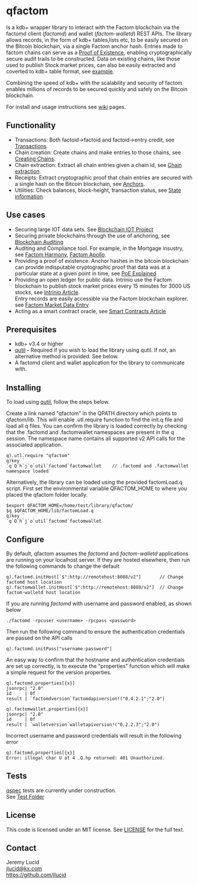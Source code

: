 # qfactom
Is a kdb+ wrapper library to interact with the Factom blockchain via the factomd client (*factomd*) and wallet (*factom-walletd*) REST APIs. 
The library allows records, in the form of kdb+ tables,lists etc, to be easily secured on the Bitcoin blockchain, via a single Factom anchor hash. Entries made to factom chains can serve as a [Proof of Existence](http://www.newsbtc.com/proof-of-existence/), enabling cryptographically secure audit trails to be constructed. Data on existing chains, like those used to publish Stock market prices, can also be easily extracted and coverted to kdb+ table format, see [example](https://github.com/jlucid/qfactom/wiki/Extracting-a-Chain).

Combining the speed of kdb+ with the scalability and security of factom enables
millions of records to be secured quickly and safely on the Bitcoin blockchain.

For install and usage instructions see [wiki](https://github.com/jlucid/qfactom/wiki) pages.

## Functionality
* Transactions: Both factoid->factoid and factoid->entry credit, see [Transactions](https://github.com/jlucid/qfactom/wiki/Performing-Transactions).
* Chain creation: Create chains and make entries to those chains, see [Creating Chains](https://github.com/jlucid/qfactom/wiki/Creating-Factom-chains).
* Chain extraction: Extract all chain entries given a chain id, see [Chain extraction](https://github.com/jlucid/qfactom/wiki/Extracting-a-Chain). 
* Receipts: Extract cryptographic proof that chain entries are secured with a single hash on the Bitcoin blockchain, see [Anchors](https://github.com/jlucid/qfactom/wiki/Bitcoin-Anchor-proof).
* Utilities: Check balances, block-height, transaction status, see [State information](https://github.com/jlucid/qfactom/wiki/State-information).

## Use cases

* Securing large IOT data sets. 
See [Blockchain IOT Project](https://www.ethnews.com/factom-receives-second-dhs-grant-for-blockchain-iot-project)
* Securing private blockchains through the use of anchoring, see [Blockchain Auditing](http://bitfury.com/content/5-white-papers-research/bitfury_white_paper_on_blockchain_auditability.pdf)   
* Auditing and Compliance tool.
For example, in the Mortgage insustry, see [Factom Harmony](https://www.factom.com/products/harmony/video), [Factom Apollo](https://vimeo.com/154918515).
* Providing a proof of existence.
Anchor hashes in the bitcoin blockchain can provide indisputable cryptographic proof that data was 
at a particular state at a given point in time, see [PoE Explained](http://www.newsbtc.com/proof-of-existence/)
* Providing an open ledger for public data.
Intrinio use the Factom blockchain to publish stock market prices every 15 minutes for 3000 US stocks, 
see [Intrinio Article](https://www.factom.com/blog/intrinio-factom-announce-collaboration).  
Entry records are easily accessible via the Factom blockchain explorer. see [Factom Market Data Entry](https://explorer.factom.org/entry/bfa8626577553a90906246faf94bf02febad9697339993a942790dd3fb20f9c8)
* Acting as a smart contract oracle, see [Smart Contracts Article](https://www.factom.com/blog/smartcontract-factom-announce-collaboration)


## Prerequisites

* kdb+ v3.4 or higher
* [qutil](https://github.com/nugend/qutil) - Required if you wish to load the library using qutil.
  If not, an alternative method is provided. See below.
* A factomd client and wallet application for the library to communicate with.  

## Installing

To load using [qutil](https://github.com/nugend/qutil), follow the steps below.

Create a link named "qfactom" in the QPATH directory which points to qfactom/lib. This will enable .utl.require function to find the init.q file and load all q files. You can confirm the library is loaded correctly by checking that the .factomd and .factomwallet namespaces are present in the q session. The namespace name contains all supported v2 API calls for the associated application.

    q).utl.require "qfactom"
    q)key `
    `q`Q`h`j`o`util`factomd`factomwallet    // .factomd and .factomwallet namespace loaded
    
Alternatively, the library can be loaded using the provided factomLoad.q script.
First set the environmental variable 
QFACTOM_HOME to where you placed the qfactom folder locally.

    $export QFACTOM_HOME=/home/test/library/qfactom/
    $q $QFACTOM_HOME/lib/factomLoad.q
    q)key `
    `q`Q`h`j`o`util`factomd`factomwallet   


## Configure

By default, qfactom assumes the *factomd* and *factom-walletd* applications are running on your localhost server.
If they are hosted elsewhere, then run the following commands to change the default

    q).factomd.initHost[`$":http://remotehost:8088/v2"]       // Change factomd host location
    q).factomwallet.initHost[`$":http://remotehost:8089/v2"]  // Change factom-walletd host location
    
If you are running *factomd* with username and password enabled, as shown below 

    ./factomd -rpcuser <username> -rpcpass <password>

Then run the following command to ensure the authentication credentials are passed on the API calls

    q).factomd.initPass["username:password"]

An easy way to confirm that the hostname and authentication credentials are set up correctly, is to execute the "properties" function which will make a simple request for the version properties.

    q).factomd.properties[{x}]
    jsonrpc| "2.0"
    id     | 0f
    result | `factomdversion`factomdapiversion!("0.4.2.1";"2.0")

    q).factomwallet.properties[{x}]
    jsonrpc| "2.0"
    id     | 0f
    result | `walletversion`walletapiversion!("0.2.2.3";"2.0")


Incorrect username and password credentials will result in the following error

    q).factomd.properties[{x}]
    Error: illegal char U at 4 .Q.hp returned: 401 Unauthorized.


## Tests

[qspec](https://github.com/nugend/qspec) tests are currently under construction.  
See [Test Folder](https://github.com/jlucid/qfactom/tree/master/tests)


## License

This code is licensed under an MIT license.  See [LICENSE](https://github.com/jlucid/qfactom/blob/master/LICENSE) for
the full text.

## Contact

Jeremy Lucid  
jlucid@kx.com  
https://github.com/jlucid  





